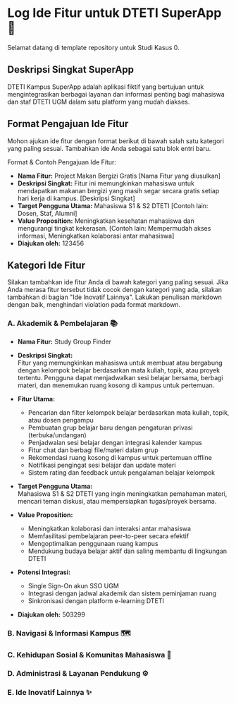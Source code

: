 # Log Ide Fitur untuk DTETI SuperApp 🚀

Selamat datang di template repository untuk Studi Kasus 0.

## Deskripsi Singkat SuperApp

DTETI Kampus SuperApp adalah aplikasi fiktif yang bertujuan untuk mengintegrasikan berbagai layanan dan informasi penting bagi mahasiswa dan staf DTETI UGM dalam satu platform yang mudah diakses.

## Format Pengajuan Ide Fitur

Mohon ajukan ide fitur dengan format berikut di bawah salah satu kategori yang paling sesuai.
Tambahkan ide Anda sebagai satu blok entri baru.

Format & Contoh Pengajuan Ide Fitur:

* **Nama Fitur:** Project Makan Bergizi Gratis [Nama Fitur yang diusulkan]
* **Deskripsi Singkat:** Fitur ini memungkinkan mahasiswa untuk mendapatkan makanan bergizi yang masih segar secara gratis setiap hari kerja di kampus. [Deskripsi Singkat]
* **Target Pengguna Utama:** Mahasiswa S1 & S2 DTETI [Contoh lain: Dosen, Staf, Alumni]
* **Value Proposition:** Meningkatkan kesehatan mahasiswa dan mengurangi tingkat kekerasan. [Contoh lain: Mempermudah akses informasi, Meningkatkan kolaborasi antar mahasiswa]
* **Diajukan oleh:** 123456

## Kategori Ide Fitur

Silakan tambahkan ide fitur Anda di bawah kategori yang paling sesuai. Jika Anda merasa fitur tersebut tidak cocok dengan kategori yang ada, silakan tambahkan di bagian "Ide Inovatif Lainnya". Lakukan penulisan markdown dengan baik, menghindari violation pada format markdown.

### A. Akademik & Pembelajaran 📚
<!-- START MENAMBAHKAN DI SINI -->
* **Nama Fitur:** Study Group Finder  
* **Deskripsi Singkat:**  
  Fitur yang memungkinkan mahasiswa untuk membuat atau bergabung dengan kelompok belajar berdasarkan mata kuliah, topik, atau proyek tertentu. Pengguna dapat menjadwalkan sesi belajar bersama, berbagi materi, dan menemukan ruang kosong di kampus untuk pertemuan.

* **Fitur Utama:**  
  - Pencarian dan filter kelompok belajar berdasarkan mata kuliah, topik, atau dosen pengampu  
  - Pembuatan grup belajar baru dengan pengaturan privasi (terbuka/undangan)  
  - Penjadwalan sesi belajar dengan integrasi kalender kampus  
  - Fitur chat dan berbagi file/materi dalam grup  
  - Rekomendasi ruang kosong di kampus untuk pertemuan offline  
  - Notifikasi pengingat sesi belajar dan update materi  
  - Sistem rating dan feedback untuk pengalaman belajar kelompok

* **Target Pengguna Utama:**  
  Mahasiswa S1 & S2 DTETI yang ingin meningkatkan pemahaman materi, mencari teman diskusi, atau mempersiapkan tugas/proyek bersama.

* **Value Proposition:**  
  - Meningkatkan kolaborasi dan interaksi antar mahasiswa  
  - Memfasilitasi pembelajaran peer-to-peer secara efektif  
  - Mengoptimalkan penggunaan ruang kampus  
  - Mendukung budaya belajar aktif dan saling membantu di lingkungan DTETI

* **Potensi Integrasi:**  
  - Single Sign-On akun SSO UGM  
  - Integrasi dengan jadwal akademik dan sistem peminjaman ruang  
  - Sinkronisasi dengan platform e-learning DTETI

* **Diajukan oleh:** 503299
<!-- BERHENTI MENAMBAHKAN DI SINI -->

### B. Navigasi & Informasi Kampus 🗺️
<!-- START MENAMBAHKAN DI SINI -->

<!-- BERHENTI MENAMBAHKAN DI SINI -->

### C. Kehidupan Sosial & Komunitas Mahasiswa 🤝
<!-- START MENAMBAHKAN DI SINI -->

<!-- BERHENTI MENAMBAHKAN DI SINI -->

### D. Administrasi & Layanan Pendukung ⚙️
<!-- START MENAMBAHKAN DI SINI -->

<!-- BERHENTI MENAMBAHKAN DI SINI -->

### E. Ide Inovatif Lainnya ✨
<!-- START MENAMBAHKAN DI SINI -->

<!-- BERHENTI MENAMBAHKAN DI SINI -->
